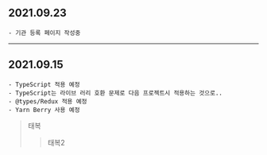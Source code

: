 ## 2021.09.23
```
- 기관 등록 페이지 작성중
```
---
## 2021.09.15
```
- TypeScript 적용 예정
- TypeScript는 라이브 러리 호환 문제로 다음 프로젝트시 적용하는 것으로..
- @types/Redux 적용 예정
- Yarn Berry 사용 예정
```

> 태복
> > 태복2